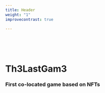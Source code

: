 ```yaml
---
title: Header
weight: "1"
improvecontrast: true

---
```

&nbsp;

&nbsp;
&nbsp;
&nbsp;
&nbsp;

# Th3LastGam3






### First co-located game based on NFTs



